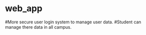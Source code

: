 # web_app
#More secure user login system to manage user data.
#Student can manage there data in all campus. 

